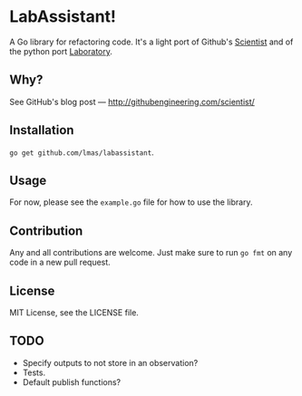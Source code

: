 LabAssistant!
================================================================================

A Go library for refactoring code. It's a light port of Github's [Scientist](https://github.com/github/scientist)
and of the python port [Laboratory](https://github.com/joealcorn/laboratory).

Why?
--------------------------------------------------------------------------------

See GitHub's blog post — http://githubengineering.com/scientist/

Installation
--------------------------------------------------------------------------------

`go get github.com/lmas/labassistant`.

Usage
--------------------------------------------------------------------------------

For now, please see the `example.go` file for how to use the library.

Contribution
--------------------------------------------------------------------------------

Any and all contributions are welcome. Just make sure to run `go fmt` on any
code in a new pull request.

License
--------------------------------------------------------------------------------

MIT License, see the LICENSE file.

TODO
--------------------------------------------------------------------------------

- Specify outputs to not store in an observation?
- Tests.
- Default publish functions?
